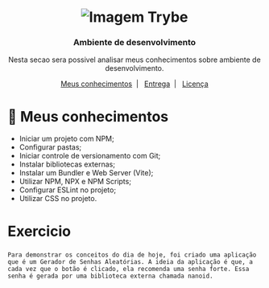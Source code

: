 <h1 align="center">
    <img alt="Imagem Trybe" src="https://media.licdn.com/dms/image/C4D16AQGBxtWPbZcNRg/profile-displaybackgroundimage-shrink_200_800/0/1644644094481?e=2147483647&v=beta&t=WXCuv3v7rjkMJKCqnhKdMt7gI9zzkOs9do7oirDm_M4"/>
</h1>

<h3 align="center">
Ambiente de desenvolvimento
</h3>
<p align="center"> Nesta secao sera possivel analisar meus conhecimentos sobre ambiente de desenvolvimento. 
</p>

<p align="center">
  <a href="#rocket-Sobre-o-Exercício">Meus conhecimentos</a>&nbsp;&nbsp;|&nbsp;&nbsp;
  <a href="#Exercicio">Entrega</a>&nbsp;&nbsp;|&nbsp;&nbsp;
  <a href="#Licença">Licença</a>
</p>

# :rocket: Meus conhecimentos
- Iniciar um projeto com NPM;
- Configurar pastas;
- Iniciar controle de versionamento com Git;
- Instalar bibliotecas externas;
- Instalar um Bundler e Web Server (Vite);
- Utilizar NPM, NPX e NPM Scripts;
- Configurar ESLint no projeto;
- Utilizar CSS no  projeto.


# Exercicio

### 
```
Para demonstrar os conceitos do dia de hoje, foi criado uma aplicação que é um Gerador de Senhas Aleatórias. A ideia da aplicação é que, a cada vez que o botão é clicado, ela recomenda uma senha forte. Essa senha é gerada por uma biblioteca externa chamada nanoid.
